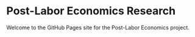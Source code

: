 # Post-Labor Economics Research

Welcome to the GitHub Pages site for the Post-Labor Economics project.